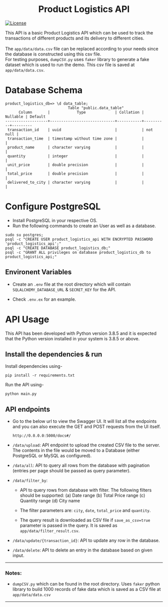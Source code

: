 <h1 align="center">Product Logistics API</h1>

[![License](https://img.shields.io/badge/License-Apache_2.0-blue.svg)](https://opensource.org/licenses/Apache-2.0)

This API is a basic Product Logistics API which can be used to track the transactions of different products and its delivery to different cities.<br><br>
The `app/data/data.csv` file can be replaced according to your needs since the database is constructed using this csv file.<br>
For testing purposes, `dumpCSV.py` uses `faker` library to generate a fake dataset which is used to run the demo. This csv file is saved at `app/data/data.csv`.

# Database Schema

```
product_logistics_db=> \d data_table;
                            Table "public.data_table"
      Column       |            Type             | Collation | Nullable | Default
-------------------+-----------------------------+-----------+----------+---------
 transaction_id    | uuid                        |           | not null |
 transaction_time  | timestamp without time zone |           |          |
 product_name      | character varying           |           |          |
 quantity          | integer                     |           |          |
 unit_price        | double precision            |           |          |
 total_price       | double precision            |           |          |
 delivered_to_city | character varying           |           |          |
```

# Configure PostgreSQL

- Install PostgreSQL in your respective OS.
- Run the following commands to create an User as well as a database.

```
sudo su postgres;
psql -c "CREATE USER product_logistics_api WITH ENCRYPTED PASSWORD 'product_logistics_api';"
psql -c "CREATE DATABASE product_logistics_db;"
psql -c "GRANT ALL privileges on database product_logistics_db to product_logistics_api;"
```

## Environent Variables

- Create an `.env` file at the root directory which will contain `SQLALCHEMY_DATABASE_URL` & `SECRET_KEY` for the API.

- Check `.env.ex` for an example.

# API Usage

This API has been developed with Python version 3.8.5 and it is expected that the Python version installed in your system is 3.8.5 or above.

## Install the dependencies & run

Install dependencies using-

```
pip install -r requirements.txt
```

Run the API using-

```
python main.py
```

## API endpoints

- Go to the below url to view the Swagger UI. It will list all the endpoints and you can also execute the GET and POST requests from the UI itself.<br>

  ```
  http://0.0.0.0:5000/docs#/
  ```

- `/data/upload`: API endpoint to upload the created CSV file to the server. The contents in the file would be moved to a Database (either PostgreSQL or MySQL as configured).

- `/data/all`: API to query all rows from the database with pagination (entries per page should be passed as query parameter).

- `/data/filter_by`:

  - API to query rows from database with filter. The following filters should be supported:
    (a) Date range
    (b) Total Price range
    (c) Quantity range
    (d) City name

  - The filter parameters are: `city`, `date`, `total_price` and `quantity`.

  - The query result is downloaded as CSV file if `save_as_csv=true` parameter is passed in the query. It is saved as `app/data/filter_result.csv`.

- `/data/update/{transaction_id}`: API to update any row in the database.

- `/data/delete`: API to delete an entry in the database based on given input.

---

### Notes:

- `dumpCSV.py` which can be found in the root directory. Uses `faker` python library to build 1000 records of fake data which is saved as a CSV file at `app/data/data.csv`

---
